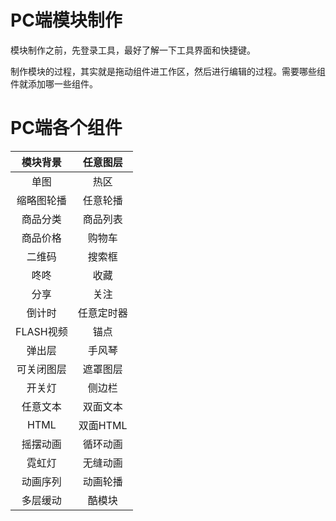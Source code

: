 # PC端模块制作

模块制作之前，先登录工具，最好了解一下工具界面和快捷键。

制作模块的过程，其实就是拖动组件进工作区，然后进行编辑的过程。需要哪些组件就添加哪一些组件。

# PC端各个组件

| 模块背景 | 任意图层 |
| :---: | :---: |
| 单图 | 热区 |
| 缩略图轮播 | 任意轮播 |
| 商品分类 | 商品列表 |
| 商品价格 | 购物车 |
| 二维码 | 搜索框 |
| 咚咚 | 收藏 |
| 分享 | 关注 |
| 倒计时 | 任意定时器 |
| FLASH视频 | 锚点 |
| 弹出层 | 手风琴 |
| 可关闭图层 | 遮罩图层 |
| 开关灯 | 侧边栏 |
| 任意文本 | 双面文本 |
| HTML | 双面HTML |
| 摇摆动画 | 循环动画 |
| 霓虹灯 | 无缝动画 |
| 动画序列 | 动画轮播 |
| 多层缓动 | 酷模块 |




